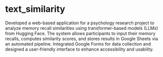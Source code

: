 # text_similarity


Developed a web-based application for a psychology research project to analyze memory recall similarities using transformer-based models (LLMs) from Hugging Face. The system allows participants to input their memory recalls, computes similarity scores, and stores results in Google Sheets via an automated pipeline. Integrated Google Forms for data collection and designed a user-friendly interface to enhance accessibility and usability.
